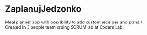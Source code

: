 

# ZaplanujJedzonko
Meal planner app with possibility to add custom receipes and plans./
Created in 3 people team druing SCRUM lab at Coders Lab.
